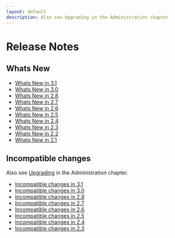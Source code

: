 ```yaml
---
layout: default
description: Also see Upgrading in the Administration chapter
---
```

Release Notes
=============

Whats New
---------

- [Whats New in 3.1](releasenotes-newfeatures31.html)
- [Whats New in 3.0](releasenotes-newfeatures30.html)
- [Whats New in 2.8](releasenotes-newfeatures28.html)
- [Whats New in 2.7](releasenotes-newfeatures27.html)
- [Whats New in 2.6](releasenotes-newfeatures26.html)
- [Whats New in 2.5](releasenotes-newfeatures25.html)
- [Whats New in 2.4](releasenotes-newfeatures24.html)
- [Whats New in 2.3](releasenotes-newfeatures23.html)
- [Whats New in 2.2](releasenotes-newfeatures22.html)
- [Whats New in 2.1](releasenotes-newfeatures21.html)

Incompatible changes
--------------------

Also see [Upgrading](administration-upgrading.html) in the 
Administration chapter.

- [Incompatible changes in 3.1](releasenotes-upgradingchanges31.html)
- [Incompatible changes in 3.0](releasenotes-upgradingchanges30.html)
- [Incompatible changes in 2.8](releasenotes-upgradingchanges28.html)
- [Incompatible changes in 2.7](releasenotes-upgradingchanges27.html)
- [Incompatible changes in 2.6](releasenotes-upgradingchanges26.html)
- [Incompatible changes in 2.5](releasenotes-upgradingchanges25.html)
- [Incompatible changes in 2.4](releasenotes-upgradingchanges24.html)
- [Incompatible changes in 2.3](releasenotes-upgradingchanges23.html)
